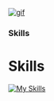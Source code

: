 [![gif](gif2.gif)](https://github.com/Prince-GH/Prince-GH/blob/main/index.html)
### Skills

<p align="left">

# Skills

[![My Skills](https://skillicons.dev/icons?i=c,cpp,java,python,php,html,css,bootstrap,tailwind,ps.js,processer,javascript,mysql,dotnet,blender,figma)](https://skillicons.dev) 






